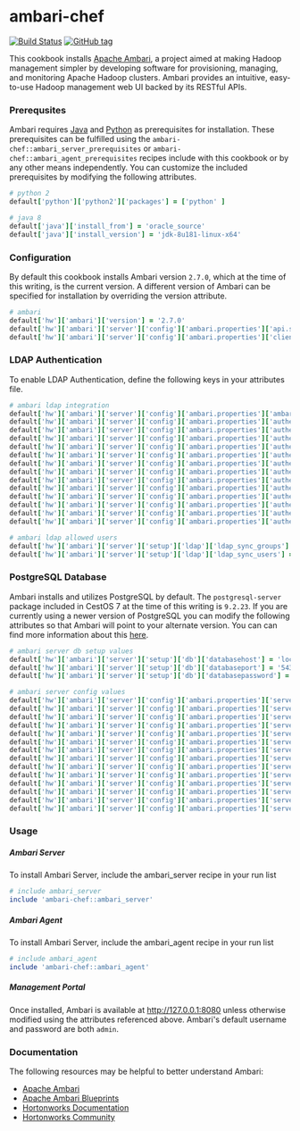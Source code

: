 # ambari-chef

[![Build Status](https://travis-ci.org/hansohn/ambari-chef.svg?branch=master)](https://travis-ci.org/hansohn/ambari-chef) [![GitHub tag](https://img.shields.io/github/tag/hansohn/ambari-chef.svg)](https://github.com/hansohn/ambari-chef)

This cookbook installs [Apache Ambari](https://ambari.apache.org/), a project aimed at making Hadoop management simpler by developing software for provisioning, managing, and monitoring Apache Hadoop clusters. Ambari provides an intuitive, easy-to-use Hadoop management web UI backed by its RESTful APIs.

### Prerequsites

Ambari requires [Java](http://www.oracle.com/technetwork/java/javase/downloads/index.html) and [Python](https://www.python.org/) as prerequisites for installation. These prerequisites can be fulfilled using the `ambari-chef::ambari_server_prerequisites` or `ambari-chef::ambari_agent_prerequisites` recipes include with this cookbook or by any other means independently. You can customize the included prerequisites by modifying the following attributes.

```ruby
# python 2
default['python']['python2']['packages'] = ['python' ]

# java 8
default['java']['install_from'] = 'oracle_source'
default['java']['install_version'] = 'jdk-8u181-linux-x64'
```

### Configuration

By default this cookbook installs Ambari version ```2.7.0```, which at the time of this writing, is the current version. A different version of Ambari can be specified for installation by overriding the version attribute.

```ruby
# ambari
default['hw']['ambari']['version'] = '2.7.0'
default['hw']['ambari']['server']['config']['ambari.properties']['api.ssl'] = 'false'
default['hw']['ambari']['server']['config']['ambari.properties']['client.api.port'] = '8080'
```

### LDAP Authentication

To enable LDAP Authentication, define the following keys in your attributes file.

```ruby
# ambari ldap integration
default['hw']['ambari']['server']['config']['ambari.properties']['ambari.ldap.isConfigured'] = 'false'
default['hw']['ambari']['server']['config']['ambari.properties']['authentication.ldap.baseDn'] = 'dc=prd,dc=domain,dc=local'
default['hw']['ambari']['server']['config']['ambari.properties']['authentication.ldap.managerDn'] = 'uid=manager,cn=users,cn=accounts,dc=prd,dc=domain,dc=local'
default['hw']['ambari']['server']['config']['ambari.properties']['authentication.ldap.primaryUrl'] = 'ldap-server-01.prd.domain.local:636'
default['hw']['ambari']['server']['config']['ambari.properties']['authentication.ldap.bindAnonymously'] = 'false'
default['hw']['ambari']['server']['config']['ambari.properties']['authentication.ldap.dnAttribute'] = 'dn'
default['hw']['ambari']['server']['config']['ambari.properties']['authentication.ldap.groupMembershipAttr'] = 'memberUid'
default['hw']['ambari']['server']['config']['ambari.properties']['authentication.ldap.groupNamingAttr'] = 'cn'
default['hw']['ambari']['server']['config']['ambari.properties']['authentication.ldap.groupObjectClass'] = 'posixgroup'
default['hw']['ambari']['server']['config']['ambari.properties']['authentication.ldap.managerPassword'] = '/etc/ambari-server/conf/ldap-password.dat'
default['hw']['ambari']['server']['config']['ambari.properties']['authentication.ldap.referral'] = 'follow'
default['hw']['ambari']['server']['config']['ambari.properties']['authentication.ldap.usernameAttribute'] = 'uid'
default['hw']['ambari']['server']['config']['ambari.properties']['authentication.ldap.userObjectClass'] = 'person'
default['hw']['ambari']['server']['config']['ambari.properties']['authentication.ldap.useSSL'] = 'true'

# ambari ldap allowed users
default['hw']['ambari']['server']['setup']['ldap']['ldap_sync_groups'] = ['prd_user_group']
default['hw']['ambari']['server']['setup']['ldap']['ldap_sync_users'] = ['prd_user']
```

### PostgreSQL Database

Ambari installs and utilizes PostgreSQL by default. The `postgresql-server` package included in CestOS 7 at the time of this writing is `9.2.23`. If you are currently using a newer version of PostgreSQL you can modify the following attributes so that Ambari will point to your alternate version. You can can find more information about this [here](https://docs.hortonworks.com/HDPDocuments/Ambari-2.6.2.2/bk_ambari-administration/content/using_ambari_with_postgresql.html).

```ruby
# ambari server db setup values
default['hw']['ambari']['server']['setup']['db']['databasehost'] = 'localhost'
default['hw']['ambari']['server']['setup']['db']['databaseport'] = '5432'
default['hw']['ambari']['server']['setup']['db']['databasepassword'] = 'bigdata'

# ambari server config values
default['hw']['ambari']['server']['config']['ambari.properties']['server.jdbc.connection-pool'] = 'internal'
default['hw']['ambari']['server']['config']['ambari.properties']['server.jdbc.database_name'] = 'ambari'
default['hw']['ambari']['server']['config']['ambari.properties']['server.jdbc.database'] = 'postgres'
default['hw']['ambari']['server']['config']['ambari.properties']['server.jdbc.driver'] = 'org.postgresql.Driver'
default['hw']['ambari']['server']['config']['ambari.properties']['server.jdbc.hostname'] = 'localhost'
default['hw']['ambari']['server']['config']['ambari.properties']['server.jdbc.port'] = 5432
default['hw']['ambari']['server']['config']['ambari.properties']['server.jdbc.postgres.schema'] = 'ambari'
default['hw']['ambari']['server']['config']['ambari.properties']['server.jdbc.rca.driver'] = 'org.postgresql.Driver'
default['hw']['ambari']['server']['config']['ambari.properties']['server.jdbc.rca.url'] = 'jdbc:postgresql://localhost:5432/ambari'
default['hw']['ambari']['server']['config']['ambari.properties']['server.jdbc.rca.user.name'] = 'ambari'
default['hw']['ambari']['server']['config']['ambari.properties']['server.jdbc.rca.user.passwd'] = '/etc/ambari-server/conf/password.dat'
default['hw']['ambari']['server']['config']['ambari.properties']['server.jdbc.url'] = 'jdbc:postgresql://localhost:5432/ambari'
default['hw']['ambari']['server']['config']['ambari.properties']['server.jdbc.user.name'] = 'ambari'
default['hw']['ambari']['server']['config']['ambari.properties']['server.jdbc.user.passwd'] = '/etc/ambari-server/conf/password.dat'
```

### Usage

##### Ambari Server

To install Ambari Server, include the ambari_server recipe in your run list

```ruby
# include ambari_server
include 'ambari-chef::ambari_server'
```

##### Ambari Agent

To install Ambari Server, include the ambari_agent recipe in your run list

```ruby
# include ambari_agent
include 'ambari-chef::ambari_agent'
```

##### Management Portal

Once installed, Ambari is available at http://127.0.0.1:8080 unless otherwise modified using the attributes referenced above. Ambari's default username and password are both `admin`.

### Documentation

The following resources may be helpful to better understand Ambari:

- [Apache Ambari](https://ambari.apache.org/)
- [Apache Ambari Blueprints](https://cwiki.apache.org/confluence/display/AMBARI/Blueprints)
- [Hortonworks Documentation](https://docs.hortonworks.com/index.html)
- [Hortonworks Community](https://community.hortonworks.com/answers/index.html)
